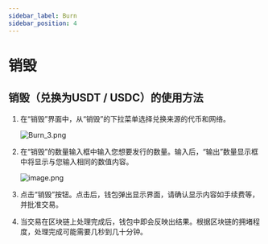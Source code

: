 ```yaml
---
sidebar_label: Burn
sidebar_position: 4
---
```


# 销毁

## 销毁（兑换为USDT / USDC）的使用方法

1. 在“销毁”界面中，从“销毁”的下拉菜单选择兑换来源的代币和网络。
    
    ![Burn_3.png](/img/docs/Burn_1.png)
    
2. 在“销毁”的数量输入框中输入您想要发行的数量。输入后，“输出”数量显示框中将显示与您输入相同的数值内容。
    
    ![image.png](/img/docs/Burn_2.png)
    
3. 点击“销毁”按钮。点击后，钱包弹出显示界面，请确认显示内容如手续费等，并批准交易。
4. 当交易在区块链上处理完成后，钱包中即会反映出结果。根据区块链的拥堵程度，处理完成可能需要几秒到几十分钟。